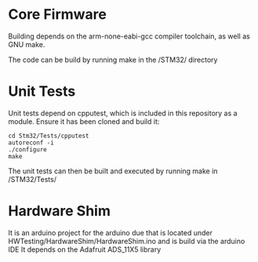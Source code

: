 # Core Firmware
Building depends on the arm-none-eabi-gcc compiler toolchain, as well as GNU make.

The code can be build by running make in the /STM32/ directory

# Unit Tests
Unit tests depend on cpputest, which is included in this repository as a module. Ensure it has been cloned and build it:
```
cd Stm32/Tests/cpputest
autoreconf -i
./configure
make
```

The unit tests can then be built and executed by running make in /STM32/Tests/

# Hardware Shim
It is an arduino project for the arduino due that is located under HWTesting/HardwareShim/HardwareShim.ino and is build via the arduino IDE
It depends on the Adafruit ADS_11X5 library

